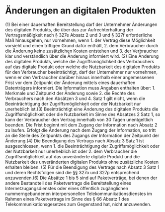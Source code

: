 # Änderungen an digitalen Produkten

(1) Bei einer dauerhaften Bereitstellung darf der Unternehmer Änderungen des digitalen Produkts, die über das zur Aufrechterhaltung der Vertragsmäßigkeit nach § 327e Absatz 2 und 3 und § 327f erforderliche Maß hinausgehen, nur vornehmen, wenn  1.
 der Vertrag diese Möglichkeit vorsieht und einen triftigen Grund dafür enthält,
 2.
 dem Verbraucher durch die Änderung keine zusätzlichen Kosten entstehen und
 3.
 der Verbraucher klar und verständlich über die Änderung informiert wird.
(2) Eine Änderung des digitalen Produkts, welche die Zugriffsmöglichkeit des Verbrauchers auf das digitale Produkt oder welche die Nutzbarkeit des digitalen Produkts für den Verbraucher beeinträchtigt, darf der Unternehmer nur vornehmen, wenn er den Verbraucher darüber hinaus innerhalb einer angemessenen Frist vor dem Zeitpunkt der Änderung mittels eines dauerhaften Datenträgers informiert. Die Information muss Angaben enthalten über:  1.
 Merkmale und Zeitpunkt der Änderung sowie
 2.
 die Rechte des Verbrauchers nach den Absätzen 3 und 4.
Satz 1 gilt nicht, wenn die Beeinträchtigung der Zugriffsmöglichkeit oder der Nutzbarkeit nur unerheblich ist.(3) Beeinträchtigt eine Änderung des digitalen Produkts die Zugriffsmöglichkeit oder die Nutzbarkeit im Sinne des Absatzes 2 Satz 1, so kann der Verbraucher den Vertrag innerhalb von 30 Tagen unentgeltlich beenden. Die Frist beginnt mit dem Zugang der Information nach Absatz 2 zu laufen. Erfolgt die Änderung nach dem Zugang der Information, so tritt an die Stelle des Zeitpunkts des Zugangs der Information der Zeitpunkt der Änderung.(4) Die Beendigung des Vertrags nach Absatz 3 Satz 1 ist ausgeschlossen, wenn  1.
 die Beeinträchtigung der Zugriffsmöglichkeit oder der Nutzbarkeit nur unerheblich ist oder
 2.
 dem Verbraucher die Zugriffsmöglichkeit auf das unveränderte digitale Produkt und die Nutzbarkeit des unveränderten digitalen Produkts ohne zusätzliche Kosten erhalten bleiben.
(5) Für die Beendigung des Vertrags nach Absatz 3 Satz 1 und deren Rechtsfolgen sind die §§ 327o und 327p entsprechend anzuwenden.(6) Die Absätze 1 bis 5 sind auf Paketverträge, bei denen der andere Bestandteil des Paketvertrags die Bereitstellung eines Internetzugangsdienstes oder eines öffentlich zugänglichen nummerngebundenen interpersonellen Telekommunikationsdienstes im Rahmen eines Paketvertrags im Sinne des § 66 Absatz 1 des Telekommunikationsgesetzes zum Gegenstand hat, nicht anzuwenden. 

